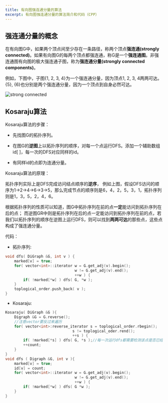 ```yaml
---
title: 有向图强连通分量的算法
excerpt: 有向图强连通分量的算法简介和代码（CPP）
---
```



## 强连通分量的概念


在有向图G中，如果两个顶点间至少存在一条路径，称两个顶点**强连通(strongly connected)**。如果有向图G的每两个顶点都强连通，称G是一个**强连通图**。非强连通图有向图的极大强连通子图，称为**强连通分量(strongly connected components)**。

例如，下图中，子图{1, 2, 3, 4}为一个强连通分量，因为顶点1, 2, 3, 4两两可达。{5}, {6}也分别是两个强连通分量，因为一个顶点到自身必然可达。

![strong connected](https://www.byvoid.com/upload/wp/2009/04/image1.png)

## Kosaraju算法

Kosaraju算法的步骤：

- 先找图G的拓扑序列。

- 在图G的**逆图**上以拓扑序列的顺序，对每一个点运行DFS。添加一个辅助数组id[ ]，每一次的DFS对应同样的id。

- 有同样id的点即为连通分量。

Kosaraju算法的原理：

拓扑序列实际上是DFS完成访问结点顺序的**逆序**，
例如上图，假设DFS访问的顺序为1->2->4->6->3->5，那么完成节点的顺序则是6，4，2，5，3，1，拓扑序列则是1，3，5，2，4，6。

根据拓扑序列的性质可以知道，图G中拓扑序列在前的点**一定**能访问到拓扑序列在后的点；
而逆图GR中则是拓扑序列在后的点一定能访问到拓扑序列在前的点，若我们以拓扑序列的顺序在逆图上运行DFS，则可以找到**两两可达**的那些点，这些点构成了强连通分量。

代码：

- 拓扑序列:

```cpp
void dfs( DiGraph &G, int v ) {
    marked[v] = true;
    for( vector<int>::iterator w = G.get_adj(v).begin();
                               w != G.get_adj(v).end();
                               ++w ) {
        if( !marked[*w] ) dfs( G, *w );
    }
    toplogical_order.push_back( v );
}
```

- Kosaraju:

```cpp
Kosaraju( DiGraph &G ){
    Digraph &G = G.reverse();
    //注意vector要反过来遍历
    for( vector<int>:reverse_iterator s = toplogical_order.rbegin();
                              s != toplogical_oder.rend();
                              ++s ) {
        if( !marked[*s] ) dfs( G, *s );//每一次运行dfs都需要检测该点是否已经访问过
        ++count;
    }
}
void dfs ( Digraph &G, int v ){
    marked[v] = true;
    id[v] = count;
    for( vector<int>::iterator w = G.get_adj(v).begin();
                               w != G.get_adj(v).end();
                               ++w ) {
        if( !marked[*w] ) dfs( G *w );
    }
}
```

